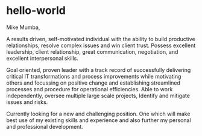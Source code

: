 # hello-world
Mike Mumba,

A results driven, self-motivated individual with the ability to build productive relationships, resolve complex issues and win client trust. Possess excellent leadership, client relationship, great communication, negotiation, and excellent interpersonal skills.

Goal oriented, proven leader with a track record of successfully delivering critical IT transformations and process improvements while motivating others and focussing on positive change and establishing streamlined processes and procedure for operational efficiencies. Able to work independently, oversee multiple large scale projects, Identify and mitigate issues and risks.

Currently looking for a new and challenging position. One which will make best use of my existing skills and experience and also further my personal and professional development.
